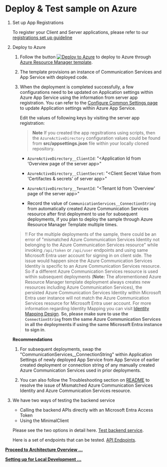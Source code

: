 # Deploy & Test sample on Azure

1. Set up App Registrations

   To register your Client and Server applications, please refer to our [registrations set up guideline](./set-up-app-registrations.md)

2. Deploy to Azure

    1. Follow the button [![Deploy to Azure](https://aka.ms/deploytoazurebutton)](https://portal.azure.com/#create/Microsoft.Template/uri/https%3A%2F%2Fraw.githubusercontent.com%2FAzure-Samples%2Fcommunication-services-authentication-hero-csharp%2Fmain%2Fdeploy%2Fazuredeploy.json) to deploy to Azure through [Azure Resource Manager template](https://docs.microsoft.com/azure/azure-resource-manager/templates/overview).

    2. The template provisions an instance of Communication Services and App Service with deployed code.

    3. When the deployment is completed successfully, a few configurations need to be updated on Application settings within Azure App Service using the information from server app registration. You can refer to the [Configure Common Settings page](https://docs.microsoft.com/azure/app-service/configure-common?tabs=portal) to update Application settings within Azure App Service.

        Edit the values of following keys by visiting the server app registration:
        > **Note** If you created the app regsitrations using scripts, then the `AzureActiveDirectory` configuration values could be found from **src/appsettings.json** file within your locally cloned repository.

       - `AzureActiveDirectory__ClientId`: "<Application Id from 'Overview page of the server app>"

       - `AzureActiveDirectory__ClientSecret`: "<Client Secret Value from 'Certifactes & secrets' of server app>"

       - `AzureActiveDirectory__TenantId`: "<Tenant Id from 'Overview' page of the server app>"

       - Record the value of `CommunicationServices__ConnectionString` from automatically created Azure Communication Services resource after first deployment to use for subsequent deployments, if you plan to deploy the sample through Azure Resource Manager Template multiple times.

    > :bangbang: For the multiple deployments of the sample, there could be an error of "mismatched Azure Communication Services Identity not belonging to the Azure Communication Services resource" while invoking `/api/token` or `/api/user` endpoints and using same Microsoft Entra user account for signing in on client side. The issue would happen since the Azure Communication Services Identity is specific to an Azure Communication Services resource. So if a different Azure Communication Services resource is used within subsequent deployments (**Note:** The aforementioned Azure Resource Manager template deployment always creates new resources including Azure Communication Services), the persisted Azure Communication Services Identity within Microsoft Entra user instance will not match the Azure Communication Services resource for Microsoft Entra user account. For more information regarding Identity Mapping you can visit [Identity Mapping Design](../design-guides/identity-mapping-design-graph-open-extensions.md). **So, please make sure to use the `ConnectionString` from the same Azure Communication Services in all the deployments if using the same Microsoft Entra instance to sign in**.

    **Recommendations**

    1. For subsequent deployments, swap the "CommunicationServices__ConnectionString" within Application Settings of newly deployed App Service from App Service of earlier created deployment or connection string of any manually created Azure Communication Services used in prior deployments.

    2. You can also follow the Troubleshooting section on [README](../../README.md) to resolve the issue of Mismatched Azure Communication Services Identity and Azure Communication Services resource.

3. We have two ways of testing the backend service
   - Calling the backend APIs directly with an Microsoft Entra Access Token
   - Using the MinimalClient

   Please see the two options in detail here. [Test backend service](../test-tools/test-backend-service.md).

   Here is a set of endpoints that can be tested. [API Endpoints](../design-guides/endpoints-and-responses.md).


**[Proceed to Architecture Overview ...](../design-guides/architecture-overview.md)**

**[Setting up for Local Development ...](./deploy-locally.md)**
